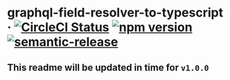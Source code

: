 # graphql-field-resolver-to-typescript &middot; [![CircleCI Status](https://img.shields.io/circleci/project/github/stipsan/graphql-field-resolver-to-typescript.svg?style=flat-square&label=circleci)](https://circleci.com/gh/stipsan/graphql-field-resolver-to-typescript) [![npm version](https://img.shields.io/npm/v/graphql-field-resolver-to-typescript.svg?style=flat-square)](https://www.npmjs.com/package/graphql-field-resolver-to-typescript) [![semantic-release](https://img.shields.io/badge/%20%20%F0%9F%93%A6%F0%9F%9A%80-semantic--release-e10079.svg?style=flat-square)](https://github.com/semantic-release/semantic-release)

## This readme will be updated in time for `v1.0.0`